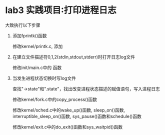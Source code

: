 # lab3 实践项目∶打印进程日志

大致执行以下步骤

1. 添加fprintk()函数

   修改kernel/printk.c, 添加

2. 在建立文件描述符0,1,2(stdin,stdout,stderr)时打开日志log文件

   修改init/main.c中的    函数

3. 当发生进程状态切换时写log文件

   查找"->state"和".state"，找出改变进程状态描述的赋值语句，写入进程日志

   修改kernel/fork.c中的copy_process()函数

   修改kernel/sched.c中的wake_up()函数, sleep_on()函数, interruptible_sleep_on()函数, sys_pause()函数和schedule()函数

   修改kernel/exit.c中的do_exit()函数和sys_waitpid()函数

